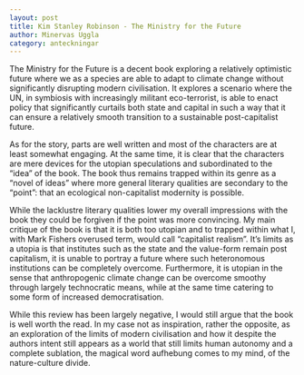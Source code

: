 ```yaml
---
layout: post
title: Kim Stanley Robinson - The Ministry for the Future 
author: Minervas Uggla
category: anteckningar
---
```



The Ministry for the Future is a decent book exploring a relatively optimistic future where we as a species 
are able to adapt to climate change without significantly disrupting modern civilisation. It explores a 
scenario where the UN, in symbiosis with increasingly militant eco-terrorist, is able to enact policy that 
significantly curtails both state and capital in such a way that it can ensure a relatively smooth transition 
to a sustainable post-capitalist future.

As for the story, parts are well written and most of the characters 
are at least somewhat engaging. At the same time, it is clear that the characters are mere devices for the 
utopian speculations and subordinated to the “idea” of the book. The book thus remains trapped within its 
genre as a “novel of ideas” where more general literary qualities are secondary to the “point”: that an 
ecological non-capitalist modernity is possible.

While the lacklustre literary qualities lower my overall 
impressions with the book they could be forgiven if the point was more convincing.  My main critique of the 
book is that it is both too utopian and to trapped within what I, with Mark Fishers overused term, would call 
“capitalist realism”. It’s limits as a utopia is that institutes such as the state and the value-form remain 
post capitalism, it is unable to portray a future where such heteronomous institutions can be completely 
overcome. Furthermore, it is utopian in the sense that anthropogenic climate change can be overcome smoothy 
through largely technocratic means, while at the same time catering to some form of increased 
democratisation. 

While this review has been largely negative, I would still argue that the book is well worth 
the read. In my case not as inspiration, rather the opposite, as an exploration of the limits of modern 
civilisation and how it despite the authors intent still appears as a world that still limits human autonomy 
and a complete sublation, the magical word aufhebung comes to my mind, of the nature-culture divide.


